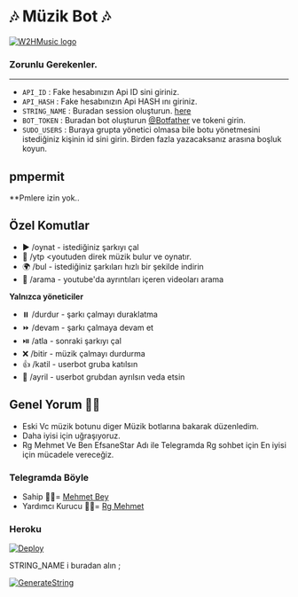 <h1 align="centre">🎶 Müzik Bot 🎶</h1>

[![W2HMusic logo](https://i.ibb.co/549yrxQ/IMG-20210603-133248-749.jpg)](https://t.me/EfsaneStar)


### Zorunlu Gerekenler. 
----------------------------------
   - `API_ID` :  Fake hesabınızın Api ID sini giriniz. 
   - `API_HASH` :  Fake hesabınızın Api HASH ını giriniz.
   - `STRING_NAME` :  Buradan session oluşturun. [here](https://repl.it/@subinps/getStringName)
   - `BOT_TOKEN` :  Buradan bot oluşturun [@Botfather](https://t.me/botfather) ve tokeni girin. 
   - `SUDO_USERS` :  Buraya grupta yönetici olmasa bile botu yönetmesini istediğiniz kişinin id sini girin. Birden fazla yazacaksanız arasına boşluk koyun. 
## pmpermit
**Pmlere izin yok.. 
## Özel Komutlar
- ▶️ /oynat <song name> - istediğiniz şarkıyı çal
- 💽 /ytp <youtuden direk müzik bulur ve oynatır. 
- 🌍 /bul <song name> - istediğiniz şarkıları hızlı bir şekilde indirin
- 📩 /arama <query> - youtube'da ayrıntıları içeren videoları arama

**Yalnızca yöneticiler**
- ⏸️ /durdur - şarkı çalmayı duraklatma
- ⏩ /devam - şarkı çalmaya devam et
- ⏯️ /atla - sonraki şarkıyı çal
- ❌ /bitir - müzik çalmayı durdurma
- 👍 /katil - userbot gruba katılsın 
- 👋 /ayril - userbot grubdan ayrılsın veda etsin

## Genel Yorum 👨‍💻

- Eski Vc müzik botunu diger Müzik botlarına bakarak düzenledim.
- Daha iyisi için uğraşıyoruz.
- Rg Mehmet Ve Ben EfsaneStar Adı ile Telegramda Rg sohbet için En iyisi için mücadele vereceğiz. 

### Telegramda Böyle
- Sahip 👨‍💻= [Mehmet Bey](https://t.me/EfsaneStar)
- Yardımcı Kurucu 👨‍💻= [Rg Mehmet](https://t.me/mehmett_12)

<h3 align="centre"> Heroku </h4> 

[![Deploy](https://www.herokucdn.com/deploy/button.svg)](https://heroku.com/deploy?template=https://github.com/Mehmetbaba06/Voice_Music2021)

STRING_NAME i buradan alın ;

[![GenerateString](https://img.shields.io/badge/repl.it-generateString-yellowgreen)](https://repl.it/@subinps/getStringName)
